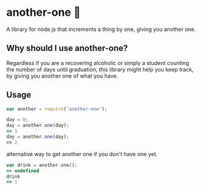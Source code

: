 # another-one 🔑
A library for node.js that increments a thing by one, giving you another one.

## Why should I use another-one?

Regardless if you are a recovering alcoholic or simply a student counting the number of days until graduation, this library might help you keep track, by giving you another one of what you have.

## Usage

```javascript
var another = require('another-one');

day = 0;
day = another.one(day);
=> 1
day = another.one(day);
=> 2
```

alternative way to get another one if you don't have one yet.

```javascript
var drink = another.one();
=> undefined
drink
=> 1
```
